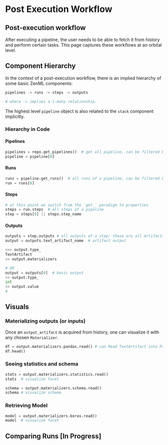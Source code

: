 # Post Execution Workflow

## Post-execution workflow

After executing a pipeline, the user needs to be able to fetch it from history and perform certain tasks. This page captures these workflows at an orbital level.

## Component Hierarchy

In the context of a post-execution workflow, there is an implied hierarchy of some basic ZenML components:

```python
pipelines -> runs -> steps -> outputs

# where -> implies a 1-many relationship.
```

The highest level `pipeline` object is also related to the `stack` component implicitly.

### Hierarchy in Code

#### Pipelines

```python
pipelines = repo.get_pipelines()  # get all pipeline, can be filtered by name etc via params
pipeline = pipeline[0]
```

#### Runs

```python
runs = pipeline.get_runs()  # all runs of a pipeline, can be filtered by name etc.
run = runs[0]
```

#### Steps

```python
# at this point we switch from the `get_` paradigm to properties
steps = run.steps  # all steps of a pipeline
step = steps[0] || steps.step_name
```

#### Outputs

```python
outputs = step.outputs # all outputs of a step: these are all Artifacts
output = outputs.text_artifact_name  # artifact output

>>> output.type_
TextArtifact
>> output.materializers

# OR
output = outputs[0]  # basic output
>> output.type_
int
>> output.value
4
```

## Visuals

### Materializing outputs \(or inputs\)

Once an `output_artifact` is acquired from history, one can visualize it with any chosen `Materializer`.

```python
df = output.materializers.pandas.read() # can Read TextArtifact into Pandas DF
df.head()
```

### Seeing statistics and schema

```python
stats = output.materializers.statistics.read()
stats  # visualize facet

schema = output.materializers.schema.read()
schema # visualize schema
```

### Retrieving Model

```python
model = output.materializers.keras.read()
model  # visualize facet
```

## Comparing Runs \[In Progress\]
